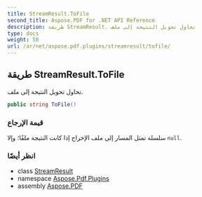 ```yaml
---
title: StreamResult.ToFile
second_title: Aspose.PDF for .NET API Reference
description: طريقة StreamResult. تحاول تحويل النتيجة إلى ملف
type: docs
weight: 50
url: /ar/net/aspose.pdf.plugins/streamresult/tofile/
---
```

## طريقة StreamResult.ToFile

تحاول تحويل النتيجة إلى ملف.

```csharp
public string ToFile()
```

### قيمة الإرجاع

سلسلة تمثل المسار إلى ملف الإخراج إذا كانت النتيجة ملفًا؛ وإلا `null`.

### انظر أيضًا

* class [StreamResult](../)
* namespace [Aspose.Pdf.Plugins](../../../aspose.pdf.plugins/)
* assembly [Aspose.PDF](../../../)